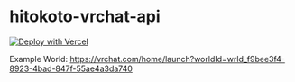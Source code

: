 # hitokoto-vrchat-api

[![Deploy with Vercel](https://vercel.com/button)](https://vercel.com/new/clone?repository-url=https%3A%2F%2Fgithub.com%2Fproject-vrcat%2Fhitokoto-vrchat-api)

Example World: https://vrchat.com/home/launch?worldId=wrld_f9bee3f4-8923-4bad-847f-55ae4a3da740
